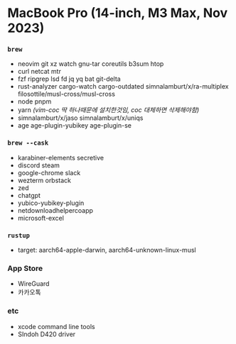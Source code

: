 MacBook Pro (14-inch, M3 Max, Nov 2023)
========

### `brew`
- neovim git xz watch gnu-tar coreutils b3sum htop
- curl netcat mtr
- fzf ripgrep lsd fd jq yq bat git-delta
- rust-analyzer cargo-watch cargo-outdated simnalamburt/x/ra-multiplex filosottile/musl-cross/musl-cross
- node pnpm
- yarn *(vim-coc 딱 하나때문에 설치한것임, coc 대체하면 삭제해야함)*
- simnalamburt/x/jaso simnalamburt/x/uniqs
- age age-plugin-yubikey age-plugin-se

### `brew --cask`
- karabiner-elements secretive
- discord steam
- google-chrome slack
- wezterm orbstack
- zed
- chatgpt
- yubico-yubikey-plugin
- netdownloadhelpercoapp
- microsoft-excel

### `rustup`
- target: aarch64-apple-darwin, aarch64-unknown-linux-musl

### App Store
- WireGuard
- 카카오톡

### etc
- xcode command line tools
- SIndoh D420 driver
